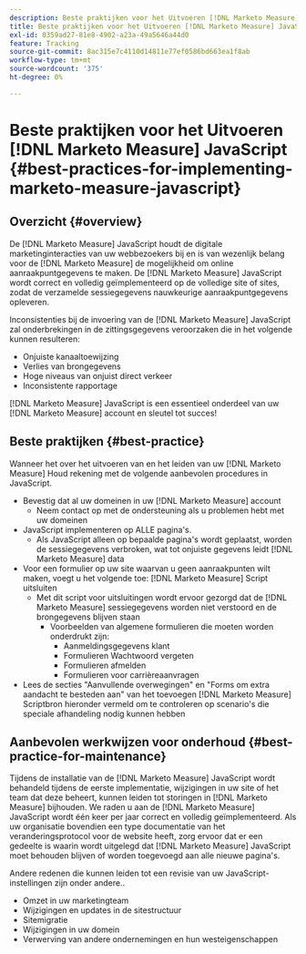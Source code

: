 ```yaml
---
description: Beste praktijken voor het Uitvoeren [!DNL Marketo Measure] JavaScript - [!DNL Marketo Measure] - Productdocumentatie
title: Beste praktijken voor het Uitvoeren [!DNL Marketo Measure] JavaScript
exl-id: 0359ad27-81e8-4902-a23a-49a5646a44d0
feature: Tracking
source-git-commit: 8ac315e7c4110d14811e77ef0586bd663ea1f8ab
workflow-type: tm+mt
source-wordcount: '375'
ht-degree: 0%

---
```


# Beste praktijken voor het Uitvoeren [!DNL Marketo Measure] JavaScript {#best-practices-for-implementing-marketo-measure-javascript}

## Overzicht {#overview}

De [!DNL Marketo Measure] JavaScript houdt de digitale marketinginteracties van uw webbezoekers bij en is van wezenlijk belang voor de [!DNL Marketo Measure] de mogelijkheid om online aanraakpuntgegevens te maken. De [!DNL Marketo Measure] JavaScript wordt correct en volledig geïmplementeerd op de volledige site of sites, zodat de verzamelde sessiegegevens nauwkeurige aanraakpuntgegevens opleveren.

Inconsistenties bij de invoering van de [!DNL Marketo Measure] JavaScript zal onderbrekingen in de zittingsgegevens veroorzaken die in het volgende kunnen resulteren:

* Onjuiste kanaaltoewijzing
* Verlies van brongegevens
* Hoge niveaus van onjuist direct verkeer
* Inconsistente rapportage

[!DNL Marketo Measure] JavaScript is een essentieel onderdeel van uw [!DNL Marketo Measure] account en sleutel tot succes!

## Beste praktijken {#best-practice}

Wanneer het over het uitvoeren van en het leiden van uw [!DNL Marketo Measure] Houd rekening met de volgende aanbevolen procedures in JavaScript.

* Bevestig dat al uw domeinen in uw [!DNL Marketo Measure] account
   * Neem contact op met de ondersteuning als u problemen hebt met uw domeinen
* JavaScript implementeren op ALLE pagina&#39;s.
   * Als JavaScript alleen op bepaalde pagina&#39;s wordt geplaatst, worden de sessiegegevens verbroken, wat tot onjuiste gegevens leidt [!DNL Marketo Measure] data
* Voor een formulier op uw site waarvan u geen aanraakpunten wilt maken, voegt u het volgende toe: [!DNL Marketo Measure] Script uitsluiten
   * Met dit script voor uitsluitingen wordt ervoor gezorgd dat de [!DNL Marketo Measure] sessiegegevens worden niet verstoord en de brongegevens blijven staan
      * Voorbeelden van algemene formulieren die moeten worden onderdrukt zijn:
         * Aanmeldingsgegevens klant
         * Formulieren Wachtwoord vergeten
         * Formulieren afmelden
         * Formulieren voor carrièreaanvragen
* Lees de secties &quot;Aanvullende overwegingen&quot; en &quot;Forms om extra aandacht te besteden aan&quot; van het toevoegen [!DNL Marketo Measure] Scriptbron hieronder vermeld om te controleren op scenario&#39;s die speciale afhandeling nodig kunnen hebben

## Aanbevolen werkwijzen voor onderhoud {#best-practice-for-maintenance}

Tijdens de installatie van de [!DNL Marketo Measure] JavaScript wordt behandeld tijdens de eerste implementatie, wijzigingen in uw site of het team dat deze beheert, kunnen leiden tot storingen in [!DNL Marketo Measure] bijhouden. We raden u aan de [!DNL Marketo Measure] JavaScript wordt één keer per jaar correct en volledig geïmplementeerd. Als uw organisatie bovendien een type documentatie van het veranderingsprotocol voor de website heeft, zorg ervoor dat er een gedeelte is waarin wordt uitgelegd dat [!DNL Marketo Measure] JavaScript moet behouden blijven of worden toegevoegd aan alle nieuwe pagina&#39;s.

Andere redenen die kunnen leiden tot een revisie van uw JavaScript-instellingen zijn onder andere..

* Omzet in uw marketingteam
* Wijzigingen en updates in de sitestructuur
* Sitemigratie
* Wijzigingen in uw domein
* Verwerving van andere ondernemingen en hun westeigenschappen
